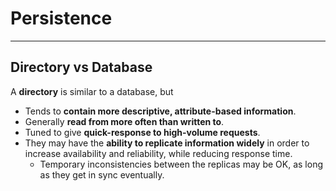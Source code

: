 # Persistence

---

## Directory vs Database

A **directory** is similar to a database, but
- Tends to **contain more descriptive, attribute-based information**.
- Generally **read from more often than written to**.
- Tuned to give **quick-response to high-volume requests**.
- They may have the **ability to replicate information widely** in order to increase availability and reliability, while reducing response time.
    - Temporary inconsistencies between the replicas may be OK, as long as they get in sync eventually.
